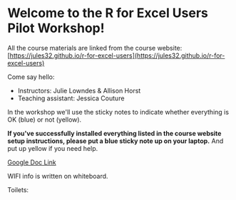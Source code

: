 # Welcome to the R for Excel Users Pilot Workshop!


All the course materials are linked from the course website: [https://jules32.github.io/r-for-excel-users](https://jules32.github.io/r-for-excel-users)

Come say hello: 
 
- Instructors: Julie Lowndes & Allison Horst
- Teaching assistant: Jessica Couture

In the workshop we'll use the sticky notes to indicate whether everything is OK (blue) or not (yellow).

**If you've successfully installed everything listed in the course website setup instructions, please put a blue sticky note up on your laptop.** And put up yellow if you need help. 

[Google Doc Link](https://drive.google.com/drive/folders/1uhjXW_FS25NemJ_wLjxceqyiiwwPmpz_?usp=sharing)

WIFI info is written on whiteboard.

Toilets:

